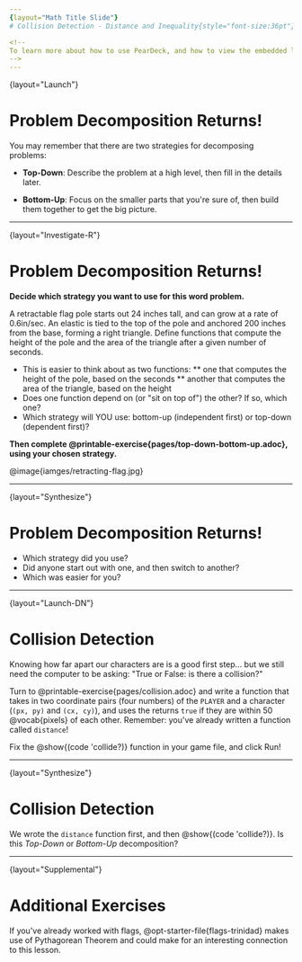 ```yaml
---
{layout="Math Title Slide"}
# Collision Detection - Distance and Inequality{style="font-size:36pt"}

<!--
To learn more about how to use PearDeck, and how to view the embedded links on these slides without going into present mode visit https://help.peardeck.com/en
-->
---
```

{layout="Launch"}
# Problem Decomposition Returns! 

You may remember that there are two strategies for decomposing problems:

- __Top-Down__: Describe the problem at a high level, then fill in the details later.

- __Bottom-Up__: Focus on the smaller parts that you're sure of, then build them together to get the big picture.

---
{layout="Investigate-R"}
# Problem Decomposition Returns! 

**Decide which strategy you want to use for this word problem.**

A retractable flag pole starts out 24 inches tall, and can grow at a rate of 0.6in/sec. An elastic is tied to the top of the pole and anchored 200 inches from the base, forming a right triangle. Define functions that compute the height of the pole and the area of the triangle after a given number of seconds.

* This is easier to think about as two functions:
** one that computes the height of the pole, based on the seconds
** another that computes the area of the triangle, based on the height
* Does one function depend on (or "sit on top of") the other? If so, which one?
* Which strategy will YOU use: bottom-up (independent first) or top-down (dependent first)?

**Then complete @printable-exercise{pages/top-down-bottom-up.adoc}, using your chosen strategy.**

@image{iamges/retracting-flag.jpg}

<!--
* Does one function depend on (or "sit on top of") the other? If so, which one?
** _Yes - `area` depends on `height`._
* Which strategy will YOU use: bottom-up (independent first) or top-down (dependent first)?
** _Students answers will vary! They can define either function first._
-->

---
{layout="Synthesize"}
# Problem Decomposition Returns! 

- Which strategy did you use?
- Did anyone start out with one, and then switch to another?
- Which was easier for you?

---
{layout="Launch-DN"}
# Collision Detection 

Knowing how far apart our characters are is a good first step... but we still need the computer to be asking: "True or False: is there a collision?"

Turn to @printable-exercise{pages/collision.adoc} and write a function that takes in two coordinate pairs (four numbers) of the `PLAYER` and a character (`(px, py)` and `(cx, cy)`), and uses the returns `true` if they are within 50 @vocab{pixels} of each other. Remember: you've already written a function called `distance`!

Fix the @show{(code 'collide?)} function in your game file, and click Run!

---
{layout="Synthesize"}
# Collision Detection 

We wrote the `distance` function first, and then @show{(code 'collide?)}. Is this *Top-Down* or *Bottom-Up* decomposition?

<!--
- Explicitly point out that this function is easy to write because we can _re-use_ the distance function.
- Connect this back to `profit`, `revenue`, `cost` and `onscreen` from @lesson-link{problem-decomposition}. Problem Decomposition is powerful!
-->

---
{layout="Supplemental"}
# Additional Exercises

If you've already worked with flags, @opt-starter-file{flags-trinidad}
makes use of Pythagorean Theorem and could make for an interesting connection to this lesson.
